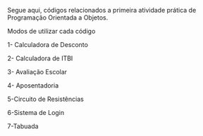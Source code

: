 Segue aqui, códigos relacionados a primeira atividade prática de Programação Orientada a Objetos.

Modos de utilizar cada código

1- Calculadora de Desconto

2- Calculadora de ITBI

3- Avaliação Escolar

4- Aposentadoria

5-Circuito de Resistências

6-Sistema de Login

7-Tabuada